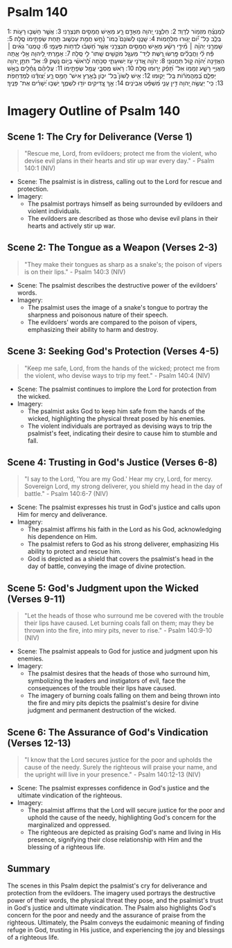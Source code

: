 # Psalm 140
1: לַמְנַצֵּ֗חַ מִזְמ֥וֹר לְדָוִֽד׃
2: חַלְּצֵ֣נִי יְ֭הוָה מֵאָדָ֣ם רָ֑ע מֵאִ֖ישׁ חֲמָסִ֣ים תִּנְצְרֵֽנִי׃
3: אֲשֶׁ֤ר חָשְׁב֣וּ רָע֣וֹת בְּלֵ֑ב כָּל־ י֝֗וֹם יָג֥וּרוּ מִלְחָמֽוֹת׃
4: שָֽׁנֲנ֣וּ לְשׁוֹנָם֮ כְּֽמוֹ־ נָ֫חָ֥שׁ חֲמַ֥ת עַכְשׁ֑וּב תַּ֖חַת שְׂפָתֵ֣ימוֹ סֶֽלָה׃
5: שָׁמְרֵ֤נִי יְהוָ֨ה ׀ מִ֘ידֵ֤י רָשָׁ֗ע מֵאִ֣ישׁ חֲמָסִ֣ים תִּנְצְרֵ֑נִי אֲשֶׁ֥ר חָ֝שְׁב֗וּ לִדְח֥וֹת פְּעָמָֽי׃
6: טָֽמְנֽוּ־ גֵאִ֨ים ׀ פַּ֡ח לִ֗י וַחֲבָלִ֗ים פָּ֣רְשׂוּ רֶ֭שֶׁת לְיַד־ מַעְגָּ֑ל מֹקְשִׁ֖ים שָֽׁתוּ־ לִ֣י סֶֽלָה׃
7: אָמַ֣רְתִּי לַ֭יהוָה אֵ֣לִי אָ֑תָּה הַאֲזִ֥ינָה יְ֝הוָ֗ה ק֣וֹל תַּחֲנוּנָֽי׃
8: יְהֹוִ֣ה אֲ֭דֹנָי עֹ֣ז יְשׁוּעָתִ֑י סַכֹּ֥תָה לְ֝רֹאשִׁ֗י בְּי֣וֹם נָֽשֶׁק׃
9: אַל־ תִּתֵּ֣ן יְ֭הוָה מַאֲוַיֵּ֣י רָשָׁ֑ע זְמָמ֥וֹ אַל־ תָּ֝פֵ֗ק יָר֥וּמוּ סֶֽלָה׃
10: רֹ֥אשׁ מְסִבָּ֑י עֲמַ֖ל שְׂפָתֵ֣ימוֹ
11: עֲלֵיהֶ֗ם גֶּֽחָ֫לִ֥ים בָּאֵ֥שׁ יַפִּלֵ֑ם בְּ֝מַהֲמֹר֗וֹת בַּֽל־ יָקֽוּמוּ׃
12: אִ֥ישׁ לָשׁוֹן֮ בַּל־ יִכּ֪וֹן בָּ֫אָ֥רֶץ אִישׁ־ חָמָ֥ס רָ֑ע יְ֝צוּדֶ֗נּוּ לְמַדְחֵפֹֽת׃
13: כִּֽי־ יַעֲשֶׂ֣ה יְ֭הוָה דִּ֣ין עָנִ֑י מִ֝שְׁפַּ֗ט אֶבְיֹנִֽים׃
14: אַ֣ךְ צַ֭דִּיקִים יוֹד֣וּ לִשְׁמֶ֑ךָ יֵשְׁב֥וּ יְ֝שָׁרִ֗ים אֶת־ פָּנֶֽיךָ׃

# Imagery Outline of Psalm 140

## Scene 1: The Cry for Deliverance (Verse 1)

> "Rescue me, Lord, from evildoers; protect me from the violent, who devise evil plans in their hearts and stir up war every day." - Psalm 140:1 (NIV)

- Scene: The psalmist is in distress, calling out to the Lord for rescue and protection.
- Imagery:
  - The psalmist portrays himself as being surrounded by evildoers and violent individuals.
  - The evildoers are described as those who devise evil plans in their hearts and actively stir up war.

## Scene 2: The Tongue as a Weapon (Verses 2-3)

> "They make their tongues as sharp as a snake's; the poison of vipers is on their lips." - Psalm 140:3 (NIV)

- Scene: The psalmist describes the destructive power of the evildoers' words.
- Imagery:
  - The psalmist uses the image of a snake's tongue to portray the sharpness and poisonous nature of their speech.
  - The evildoers' words are compared to the poison of vipers, emphasizing their ability to harm and destroy.

## Scene 3: Seeking God's Protection (Verses 4-5)

> "Keep me safe, Lord, from the hands of the wicked; protect me from the violent, who devise ways to trip my feet." - Psalm 140:4 (NIV)

<!--- It's not clear how we have metaphor in Ps. 130, but in Ps. 140, an actual physical attack is described? Isn't this more likely more metaphor?--->

- Scene: The psalmist continues to implore the Lord for protection from the wicked.
- Imagery:
  - The psalmist asks God to keep him safe from the hands of the wicked, highlighting the physical threat posed by his enemies.
  - The violent individuals are portrayed as devising ways to trip the psalmist's feet, indicating their desire to cause him to stumble and fall.

## Scene 4: Trusting in God's Justice (Verses 6-8)

> "I say to the Lord, 'You are my God.' Hear my cry, Lord, for mercy. Sovereign Lord, my strong deliverer, you shield my head in the day of battle." - Psalm 140:6-7 (NIV)

- Scene: The psalmist expresses his trust in God's justice and calls upon Him for mercy and deliverance.
- Imagery:
  - The psalmist affirms his faith in the Lord as his God, acknowledging his dependence on Him.
  - The psalmist refers to God as his strong deliverer, emphasizing His ability to protect and rescue him.
  - God is depicted as a shield that covers the psalmist's head in the day of battle, conveying the image of divine protection.

## Scene 5: God's Judgment upon the Wicked (Verses 9-11)

> "Let the heads of those who surround me be covered with the trouble their lips have caused. Let burning coals fall on them; may they be thrown into the fire, into miry pits, never to rise." - Psalm 140:9-10 (NIV)

<!--- This had better be metaphor. "burning coals" falling on people close to you would be dangerous.--->

- Scene: The psalmist appeals to God for justice and judgment upon his enemies.
- Imagery:
  - The psalmist desires that the heads of those who surround him, symbolizing the leaders and instigators of evil, face the consequences of the trouble their lips have caused.
  - The imagery of burning coals falling on them and being thrown into the fire and miry pits depicts the psalmist's desire for divine judgment and permanent destruction of the wicked.

## Scene 6: The Assurance of God's Vindication (Verses 12-13)

> "I know that the Lord secures justice for the poor and upholds the cause of the needy. Surely the righteous will praise your name, and the upright will live in your presence." - Psalm 140:12-13 (NIV)

- Scene: The psalmist expresses confidence in God's justice and the ultimate vindication of the righteous.
- Imagery:
  - The psalmist affirms that the Lord will secure justice for the poor and uphold the cause of the needy, highlighting God's concern for the marginalized and oppressed.
  - The righteous are depicted as praising God's name and living in His presence, signifying their close relationship with Him and the blessing of a righteous life.

## Summary

The scenes in this Psalm depict the psalmist's cry for deliverance and protection from the evildoers. The imagery used portrays the destructive power of their words, the physical threat they pose, and the psalmist's trust in God's justice and ultimate vindication. The Psalm also highlights God's concern for the poor and needy and the assurance of praise from the righteous. Ultimately, the Psalm conveys the eudaimonic meaning of finding refuge in God, trusting in His justice, and experiencing the joy and blessings of a righteous life.
